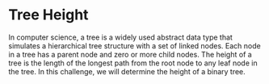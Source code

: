 # Tree Height

In computer science, a tree is a widely used abstract data type that simulates a hierarchical tree structure with a set of linked nodes. Each node in a tree has a parent node and zero or more child nodes. The height of a tree is the length of the longest path from the root node to any leaf node in the tree. In this challenge, we will determine the height of a binary tree.
